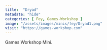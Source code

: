 ```yaml
---
title:  "Dryad"
metadate: "hide"
categories: [ Fey, Games-Workshop ]
image: "/assets/images/minis/fey/Dryad1.png"
visit: "https://games-workshop.com"
---
```

Games Workshop Mini.